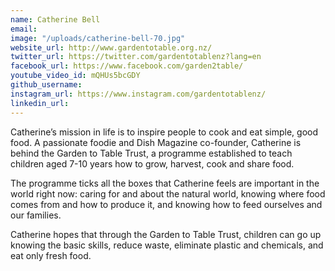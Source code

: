 ```yaml
---
name: Catherine Bell
email: 
image: "/uploads/catherine-bell-70.jpg"
website_url: http://www.gardentotable.org.nz/
twitter_url: https://twitter.com/gardentotablenz?lang=en
facebook_url: https://www.facebook.com/garden2table/
youtube_video_id: mQHUs5bcGDY
github_username: 
instagram_url: https://www.instagram.com/gardentotablenz/
linkedin_url: 
---
```


Catherine’s mission in life is to inspire people to cook and eat simple, good food. A passionate foodie and Dish Magazine co-founder, Catherine is behind the Garden to Table Trust, a programme established to teach children aged 7-10 years how to grow, harvest, cook and share food.

The programme ticks all the boxes that Catherine feels are important in the world right now: caring for and about the natural world, knowing where food comes from and how to produce it, and knowing how to feed ourselves and our families.

Catherine hopes that through the Garden to Table Trust, children can go up knowing the basic skills, reduce waste, eliminate plastic and chemicals, and eat only fresh food.
